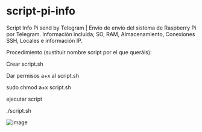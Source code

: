 # script-pi-info
Script Info Pi send by Telegram | Envío de envío del sistema de Raspberry Pi por Telegram. Información incluida; SO, RAM, Almacenamiento, Conexiones SSH, Locales e información IP.

Procedimiento (sustituir nombre script por el que queráis):

Crear script.sh

Dar permisos a+x al script.sh

sudo chmod a+x script.sh

ejecutar script

./script.sh

![image](https://github.com/user-attachments/assets/1c0d4b50-1718-43ec-a83a-8c224c773589)
